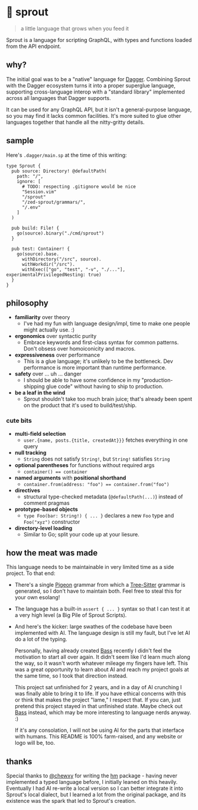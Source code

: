 # 🌱 sprout

> a little language that grows when you feed it

Sprout is a language for scripting GraphQL, with types and functions loaded from
the API endpoint.


## why?

The initial goal was to be a "native" language for [Dagger](https://dagger.io).
Combining Sprout with the Dagger ecosystem turns it into a proper superglue
language, supporting cross-language interop with a "standard library"
implemented across all languages that Dagger supports.

It can be used for any GraphQL API, but it isn't a general-purpose language, so
you may find it lacks common facilities. It's more suited to glue other
languages together that handle all the nitty-gritty details.

## sample

Here's `.dagger/main.sp` at the time of this writing:

```sp
type Sprout {
  pub source: Directory! @defaultPath(
    path: "/",
    ignore: [
      # TODO: respecting .gitignore would be nice
      "Session.vim"
      "/sprout"
      "/zed-sprout/grammars/",
      "/.env"
    ]
  )

  pub build: File! {
    go(source).binary("./cmd/sprout")
  }

  pub test: Container! {
    go(source).base.
      withDirectory("/src", source).
      withWorkdir("/src").
      withExec(["go", "test", "-v", "./..."], experimentalPrivilegedNesting: true)
  }
}
```

## philosophy

* **familiarity** over theory
  - I've had my fun with language design/impl, time to make one people might actually use. :)
* **ergonomics** over syntactic purity
  - Embrace keywords and first-class syntax for common patterns. Don't obsess over homoiconicity and macros.
* **expressiveness** over performance
  - This is a glue language; it's unlikely to be the bottleneck. Dev performance is more important than runtime performance.
* **safety** over ... uh ... danger
  - I should be able to have some confidence in my "production-shipping glue code" without having to ship to production.
* **be a leaf in the wind**
  - Sprout shouldn't take too much brain juice; that's already been spent on the product that it's used to build/test/ship.


### cute bits

* **multi-field selection**
  - `user.{name, posts.{title, createdAt}}}` fetches everything in one query
* **null tracking**
  - `String` does not satisfy `String!`, but `String!` satisfies `String`
* **optional parentheses** for functions without required args
  - `container() == container`
* **named arguments** with **positional shorthand**
  - `container.from(address: "foo") == container.from("foo")`
* **directives**
  - structural type-checked metadata (`@defaultPath(...)`) instead of comment pragmas
* **prototype-based objects**
  - `type Foo(bar: String!) { ... }` declares a new `Foo` type and `Foo("xyz")` constructor
* **directory-level loading**
  - Similar to Go; split your code up at your liesure.


## how the meat was made

This language needs to be maintainable in very limited time as a side project.
To that end:

* There's a single [Pigeon] grammar from which a [Tree-Sitter] grammar is
  generated, so I don't have to maintain both. Feel free to steal this for your
  own esolang!
* The language has a built-in `assert { ... }` syntax so that I can test it at
  a very high level (a Big Pile of Sprout Scripts).
* And here's the kicker: large swathes of the codebase have been implemented
  with AI. The language design is still my fault, but I've let AI do a lot of
  the typing.

  Personally, having already created [Bass] recently I didn't feel the
  motivation to start all over again. It didn't seem like I'd learn much along
  the way, so it wasn't worth whatever mileage my fingers have left. This was a
  great opportunity to learn about AI and reach my project goals at the same
  time, so I took that direction instead.

  This project sat unfinished for 2 years, and in a day of AI crunching I was
  finally able to bring it to life. If you have ethical concerns with this or
  think that makes the project "lame," I respect that. If you can, just pretend
  this project stayed in that unfinished state. Maybe check out [Bass] instead,
  which may be more interesting to language nerds anyway. :)

  If it's any consolation, I will not be using AI for the parts that interface
  with humans. This README is 100% farm-raised, and any website or logo will be,
  too.

[Bass]: https://github.com/vito/bass
[Pigeon]: https://github.com/mna/pigeon
[Tree-Sitter]: https://tree-sitter.github.io/tree-sitter/

## thanks

Special thanks to [@chewxy] for writing the [hm] package - having never
implemented a typed language before, I initially leaned on this heavily.
Eventually I had AI re-write a local version so I can better integrate it into
Sprout's local dialect, but I learned a lot from the original package, and its
existence was the spark that led to Sprout's creation.

[@chewxy]: https://github.com/chewxy
[hm]: https://github.com/chewxy/hm
